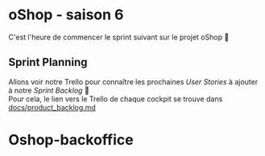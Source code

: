 # oShop - saison 6

C'est l'heure de commencer le sprint suivant sur le projet oShop :tada:

## Sprint Planning

Allons voir notre Trello pour connaître les prochaines _User Stories_ à ajouter à notre _Sprint Backlog_ :eyes:  
Pour cela, le lien vers le Trello de chaque cockpit se trouve dans [docs/product_backlog.md](docs/product_backlog.md)

# Oshop-backoffice
